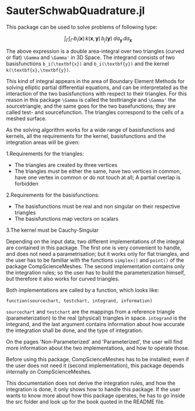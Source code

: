 # SauterSchwabQuadrature.jl


This package can be used to solve problems of following type:

```math
\int_{\Gamma}\int_{\Gamma'}b_i(\textbf{x})\,k(\textbf{x},\textbf{y})\, b_j(\textbf{y})\;da_\textbf{y}\,da_\textbf{x}
```

The above expression is a double area-integral over two triangles (curved or flat) ``\Gamma`` and ``\Gamma'`` in 3D Space. The integrand consists of two basisfunctions ``b_i(\textbf{x})`` and ``b_i(\textbf{y})`` and the kernel ``k(\textbf{x},\textbf{y})``.   

This kind of integral appears in the area of Boundary Element Methods for solving elliptic partial differential equations, and can be interpretated as the interaction of the two basisfunctions with respect to their triangles. For this reason in this package ``\Gamma`` is called the testtriangle and ``\Gamma'`` the sourcetriangle, and the same goes for the two basefunctions; they are called test- and sourcefunction. The triangles correspond to the cells of a meshed surface.

As the solving algorithm works for a wide range of basisfunctions and kernels, all the requirements for the kernel, basisfunctions and the integration areas will be given:

1.Requirements for the triangles:
* The triangles are created by three vertices
* The triangles must be either the same, have two vertices in common, have one vertex in common or do not touch at all; A partial overlap is forbidden

2.Requirements for the basisfunctions:
* The basisfunctions must be real and non singular on their respective triangles
* The basisfunctions map vectors on scalars

3.The kernel must be Cauchy-Singular

Depending on the input data, two different implementations of the integral are contained in this package. The first one is very convenient to handle, and does not need a parametrisation; but it works only for flat triangles, and the user has to be familiar with the functions `simplex()` and `point()` of the package CompScienceMeshes. The second implementation contains only the integration rules; so the user has to build the parameterization himself, but therefore it also works for curved triangles.

Both implementations are called by a function, which looks like:  

`function(sourcechart, testchart, integrand, information)`

`sourcechart` and `testchart` are the mappings from a reference triangle (parameterization) to the real (physical) triangles in space. `integrand` is the integrand, and the last argument contains information about how accurate the integration shall be done, and the type of integration.

On the pages 'Non-Parameterized' and 'Parameterized', the user will find more information about the two implementations, and how to operate those.

Before using this package, CompScienceMeshes has to be installed; even if the user does not need it (second implementation), this package depends internally on CompScienceMeshes.  

This documentation does not derive the integration rules, and how the integration is done, it only shows how to handle this package. If the user wants to know more about how this package operates, he has to go inside the src folder and look up for the book quoted in the README file.
